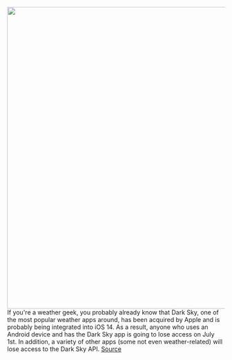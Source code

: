 <img src='https://cdn.vox-cdn.com/thumbor/UK0hciWjYHy_wElQY8SMp882vKM=/0x0:3000x2250/1200x800/filters:focal(1260x885:1740x1365)/cdn.vox-cdn.com/uploads/chorus_image/image/66996957/1215923322.jpg.0.jpg' width='700px' /><br/>
If you're a weather geek, you probably already know that Dark Sky, one of the most popular weather apps around, has been acquired by Apple and is probably being integrated into iOS 14. As a result, anyone who uses an Android device and has the Dark Sky app is going to lose access on July 1st. In addition, a variety of other apps (some not even weather-related) will lose access to the Dark Sky API.
<a href='https://www.theverge.com/21307332/dark-sky-alternatives-weather-apps-apple-android'> Source <a/>